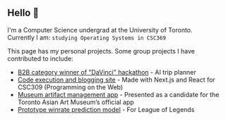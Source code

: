 ## Hello 👋
I'm a Computer Science undergrad at the University of Toronto.  
Currently I am: `studying Operating Systems in CSC369`  

This page has my personal projects. Some group projects I have contributed to include:

- [B2B category winner of "DaVinci" hackathon](https://github.com/teddio496/WelcoMate) - AI trip planner
- [Code execution and blogging site](https://github.com/teddio496/CodeGrounds) - Made with Next.js and React for CSC309 (Programming on the Web)
- [Museum artifact management app](https://github.com/marc-issism/TAAMproject) - Presented as a candidate for the Toronto Asian Art Museum’s official app 
- [Prototype winrate prediction model](https://github.com/no-ff/no.ff) - For League of Legends
